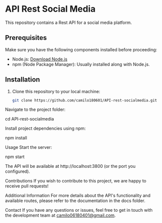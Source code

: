 # API Rest Social Media

This repository contains a Rest API for a social media platform.

## Prerequisites

Make sure you have the following components installed before proceeding:

- Node.js: [Download Node.js](https://nodejs.org/)
- npm (Node Package Manager): Usually installed along with Node.js.

## Installation

1. Clone this repository to your local machine:

   ```bash
   git clone https://github.com/camilo180601/API-rest-socialmedia.git

Navigate to the project folder:

cd API-rest-socialmedia

Install project dependencies using npm:

npm install

Usage
Start the server:

npm start

The API will be available at http://localhost:3800 (or the port you configured).

Contributions
If you wish to contribute to this project, we are happy to receive pull requests!

Additional Information
For more details about the API's functionality and available routes, please refer to the documentation in the docs folder.

Contact
If you have any questions or issues, feel free to get in touch with the development team at camilo06180401@gmail.com.
